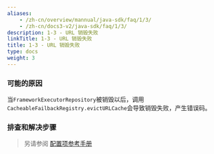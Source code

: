 ```yaml
---
aliases:
    - /zh-cn/overview/mannual/java-sdk/faq/1/3/
    - /zh-cn/docs3-v2/java-sdk/faq/1/3/
description: 1-3 - URL 销毁失败
linkTitle: 1-3 - URL 销毁失败
title: 1-3 - URL 销毁失败
type: docs
weight: 3
---
```







### 可能的原因 
当`FrameworkExecutorRepository`被销毁以后，调用`CacheableFailbackRegistry.evictURLCache`会导致销毁失败，产生错误码。

### 排查和解决步骤

> 另请参阅 [配置项参考手册](../../../reference-manual/config/properties)